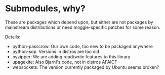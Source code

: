 # Submodules, why?

These are packages which depend upon, but either are not packages by
mainstream distributions or need moggie-specific patches for some reason.

Details:

   - python-passcrow: Our own code, too new to be packaged anywhere
   - python-sop: Versions in distros are too old
   - pyzipper: We are adding read/write features to this library
   - upagekite: Also Bjarni's code, not in distros AFAICT
   - websockets: The version currently packaged by Ubuntu seems broken?

